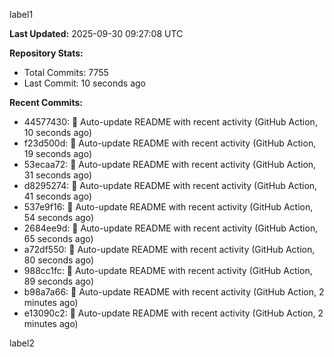 
label1 
<!-- ACTIVITY_START -->
**Last Updated:** 2025-09-30 09:27:08 UTC

**Repository Stats:**
- Total Commits: 7755
- Last Commit: 10 seconds ago

**Recent Commits:**
- 44577430: 🤖 Auto-update README with recent activity (GitHub Action, 10 seconds ago)
- f23d500d: 🤖 Auto-update README with recent activity (GitHub Action, 19 seconds ago)
- 53ecaa72: 🤖 Auto-update README with recent activity (GitHub Action, 31 seconds ago)
- d8295274: 🤖 Auto-update README with recent activity (GitHub Action, 41 seconds ago)
- 537e9f16: 🤖 Auto-update README with recent activity (GitHub Action, 54 seconds ago)
- 2684ee9d: 🤖 Auto-update README with recent activity (GitHub Action, 65 seconds ago)
- a72df550: 🤖 Auto-update README with recent activity (GitHub Action, 80 seconds ago)
- 988cc1fc: 🤖 Auto-update README with recent activity (GitHub Action, 89 seconds ago)
- b98a7a66: 🤖 Auto-update README with recent activity (GitHub Action, 2 minutes ago)
- e13090c2: 🤖 Auto-update README with recent activity (GitHub Action, 2 minutes ago)
<!-- ACTIVITY_END -->

label2
